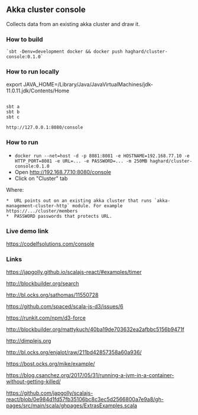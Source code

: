## Akka cluster console

Collects data from an existing akka cluster and draw it.    

###  How to build
      
    `sbt -Denv=development docker && docker push haghard/cluster-console:0.1.0`

### How to run locally

export JAVA_HOME=/Library/Java/JavaVirtualMachines/jdk-11.0.11.jdk/Contents/Home

```

sbt a
sbt b
sbt c

http://127.0.0.1:8080/console

```

### How to run

* `docker run --net=host -d -p 8081:8081 -e HOSTNAME=192.168.77.10 -e HTTP_PORT=8081 -e URL=... -e PASSWORD=... -m 250MB haghard/cluster-console:0.1.0`
*  Open http://192.168.77.10:8080/console
*  Click on "Cluster" tab

Where:

    *  URL points out on an existing akka cluster that runs `akka-management-cluster-http` module. For example https://.../cluster/members
    *  PASSWORD passwords that protects URL.


### Live demo link
https://codelfsolutions.com/console  
	  

### Links
    
https://japgolly.github.io/scalajs-react/#examples/timer

http://blockbuilder.org/search

http://bl.ocks.org/sathomas/11550728

https://github.com/spaced/scala-js-d3/issues/6

https://runkit.com/npm/d3-force
    
http://blockbuilder.org/mattykuch/40ba19de703632ea2afbbc5156b9471f
    
http://dimplejs.org
        
http://bl.ocks.org/enjalot/raw/211bd42857358a60a936/

https://bost.ocks.org/mike/example/

https://blog.csanchez.org/2017/05/31/running-a-jvm-in-a-container-without-getting-killed/

https://github.com/japgolly/scalajs-react/blob/0e984d1fd57fb35106bc8c3ec5d2566800a7e9a8/gh-pages/src/main/scala/ghpages/ExtrasExamples.scala